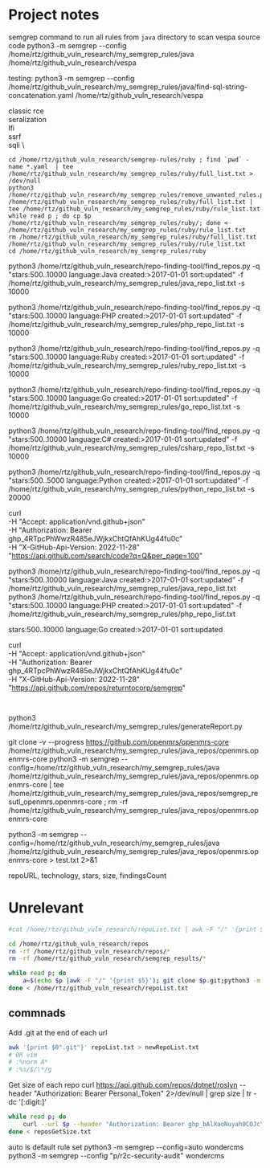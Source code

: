 # Project notes
semgrep command to run all rules from `java` directory to scan vespa source code
python3 -m semgrep --config /home/rtz/github_vuln_research/my_semgrep_rules/java /home/rtz/github_vuln_research/vespa


testing:
python3 -m semgrep --config /home/rtz/github_vuln_research/my_semgrep_rules/java/find-sql-string-concatenation.yaml /home/rtz/github_vuln_research/vespa 


classic rce \
seralization \
lfi \
ssrf \
sqli \ 


```console
cd /home/rtz/github_vuln_research/semgrep-rules/ruby ; find `pwd` -name *.yaml  | tee /home/rtz/github_vuln_research/my_semgrep_rules/ruby/full_list.txt > /dev/null
python3 /home/rtz/github_vuln_research/my_semgrep_rules/remove_unwanted_rules.py /home/rtz/github_vuln_research/my_semgrep_rules/ruby/full_list.txt | tee /home/rtz/github_vuln_research/my_semgrep_rules/ruby/rule_list.txt 
while read p ; do cp $p /home/rtz/github_vuln_research/my_semgrep_rules/ruby/; done < /home/rtz/github_vuln_research/my_semgrep_rules/ruby/rule_list.txt 
rm /home/rtz/github_vuln_research/my_semgrep_rules/ruby/full_list.txt /home/rtz/github_vuln_research/my_semgrep_rules/ruby/rule_list.txt 
cd /home/rtz/github_vuln_research/my_semgrep_rules/ruby
```

python3 /home/rtz/github_vuln_research/repo-finding-tool/find_repos.py -q "stars:500..10000 language:Java  created:>2017-01-01 sort:updated" -f /home/rtz/github_vuln_research/my_semgrep_rules/java_repo_list.txt -s 10000

python3 /home/rtz/github_vuln_research/repo-finding-tool/find_repos.py -q "stars:500..10000 language:PHP  created:>2017-01-01 sort:updated" -f /home/rtz/github_vuln_research/my_semgrep_rules/php_repo_list.txt -s 10000

python3 /home/rtz/github_vuln_research/repo-finding-tool/find_repos.py -q "stars:500..10000 language:Ruby  created:>2017-01-01 sort:updated" -f /home/rtz/github_vuln_research/my_semgrep_rules/ruby_repo_list.txt -s 10000

python3 /home/rtz/github_vuln_research/repo-finding-tool/find_repos.py -q "stars:500..10000 language:Go  created:>2017-01-01 sort:updated" -f /home/rtz/github_vuln_research/my_semgrep_rules/go_repo_list.txt -s 10000

python3 /home/rtz/github_vuln_research/repo-finding-tool/find_repos.py -q "stars:500..10000 language:C#  created:>2017-01-01 sort:updated" -f /home/rtz/github_vuln_research/my_semgrep_rules/csharp_repo_list.txt -s 10000

python3 /home/rtz/github_vuln_research/repo-finding-tool/find_repos.py -q "stars:500..5000 language:Python  created:>2017-01-01 sort:updated" -f /home/rtz/github_vuln_research/my_semgrep_rules/python_repo_list.txt -s 20000



curl \
  -H "Accept: application/vnd.github+json" \
  -H "Authorization: Bearer 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"\
  -H "X-GitHub-Api-Version: 2022-11-28" \
  "https://api.github.com/search/code?q=Q&per_page=100"

python3 /home/rtz/github_vuln_research/repo-finding-tool/find_repos.py -q "stars:500..10000 language:Java  created:>2017-01-01 sort:updated" -f /home/rtz/github_vuln_research/my_semgrep_rules/java_repo_list.txt
python3 /home/rtz/github_vuln_research/repo-finding-tool/find_repos.py -q "stars:500..10000 language:PHP  created:>2017-01-01 sort:updated" -f /home/rtz/github_vuln_research/my_semgrep_rules/php_repo_list.txt


stars:500..10000 language:Go  created:>2017-01-01 sort:updated

curl \
  -H "Accept: application/vnd.github+json" \
  -H "Authorization: Bearer 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"\
  -H "X-GitHub-Api-Version: 2022-11-28" \
  "https://api.github.com/repos/returntocorp/semgrep"



```python
 
```


python3 /home/rtz/github_vuln_research/my_semgrep_rules/generateReport.py



git clone -v --progress https://github.com/openmrs/openmrs-core /home/rtz/github_vuln_research/my_semgrep_rules/java_repos/openmrs.openmrs-core
python3 -m semgrep --config=/home/rtz/github_vuln_research/my_semgrep_rules/java /home/rtz/github_vuln_research/my_semgrep_rules/java_repos/openmrs.openmrs-core | tee /home/rtz/github_vuln_research/my_semgrep_rules/java_repos/semgrep_resutl_openmrs.openmrs-core ; rm -rf /home/rtz/github_vuln_research/my_semgrep_rules/java_repos/openmrs.openmrs-core


python3 -m semgrep --config=/home/rtz/github_vuln_research/my_semgrep_rules/java /home/rtz/github_vuln_research/my_semgrep_rules/java_repos/openmrs.openmrs-core > test.txt 2>&1





repoURL, technology, stars, size, findingsCount




# Unrelevant

```bash
#cat /home/rtz/github_vuln_research/repoList.txt | awk -F "/" '{print $4}' > repo_names.txt

cd /home/rtz/github_vuln_research/repos
rm -rf /home/rtz/github_vuln_research/repos/*
rm -rf /home/rtz/github_vuln_research/semgrep_results/*

while read p; do 
    a=$(echo $p |awk -F "/" '{print $5}'); git clone $p.git;python3 -m semgrep --config=auto $a  | tee /home/rtz/github_vuln_research/semgrep_results/$a.txt ; python3 -m semgrep --config "p/r2c-security-audit" $a | tee -a /home/rtz/github_vuln_research/semgrep_results/$a.txt ; rm -rf $a ; sleep 90
done < /home/rtz/github_vuln_research/repoList.txt
```

## commnads
Add .git at the end of each url
```bash
awk '{print $0".git"}' repoList.txt > newRepoList.txt
# OR vim
# :%norm A*
# :%s/$/\*/g
```
Get size of each repo
curl https://api.github.com/repos/dotnet/roslyn --header "Authorization: Bearer Personal_Token" 2>/dev/null | grep size | tr -dc '[:digit:]'
```bash
while read p; do
    curl --url $p --header "Authorization: Bearer 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" 2>/dev/null | grep size | tr -dc '[:digit:]';echo; sleep 5
done < reposGetSize.txt
```

auto is default rule set
python3 -m semgrep --config=auto wondercms
python3 -m semgrep --config "p/r2c-security-audit" wondercms

